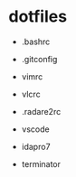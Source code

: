 # dotfiles

* .bashrc

* .gitconfig

* vimrc

* vlcrc

* .radare2rc

* vscode

* idapro7

* terminator
